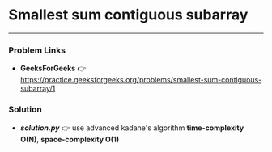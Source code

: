 # Smallest sum contiguous subarray

---

### Problem Links
- **__GeeksForGeeks__** :point_right: https://practice.geeksforgeeks.org/problems/smallest-sum-contiguous-subarray/1

### Solution
- **_solution.py_** :point_right: use advanced kadane's algorithm **time-complexity O(N)**, **space-complexity O(1)**
